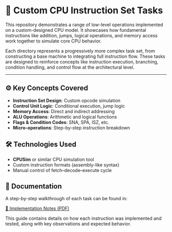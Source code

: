 # 🧠 Custom CPU Instruction Set Tasks

This repository demonstrates a range of low-level operations implemented on a custom-designed CPU model. It showcases how fundamental instructions like addition, jumps, logical operations, and memory access work together to simulate core CPU behavior.

Each directory represents a progressively more complex task set, from constructing a base machine to integrating full instruction flow. These tasks are designed to reinforce concepts like instruction execution, branching, condition handling, and control flow at the architectural level.

---

## ⚙️ Key Concepts Covered

- **Instruction Set Design**: Custom opcode simulation  
- **Control Unit Logic**: Conditional execution, jump logic  
- **Memory Access**: Direct and indirect addressing  
- **ALU Operations**: Arithmetic and logical functions  
- **Flags & Condition Codes**: SNA, SPA, ISZ, etc.  
- **Micro-operations**: Step-by-step instruction breakdown


## 🛠 Technologies Used

- **CPUSim** or similar CPU simulation tool  
- Custom instruction formats (assembly-like syntax)  
- Manual control of fetch–decode–execute cycle  


## 📄 Documentation

A step-by-step walkthrough of each task can be found in:

[📄 Implementation Notes (PDF)](Implementation-Notes.pdf)

This guide contains details on how each instruction was implemented and tested, along with key observations and expected behavior.

